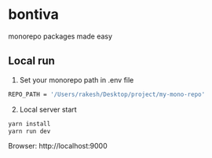 # bontiva

monorepo packages made easy

## Local run

1. Set your monorepo path in .env file

```bash
REPO_PATH = '/Users/rakesh/Desktop/project/my-mono-repo'
```

2. Local server start

```bash
yarn install
yarn run dev
```

Browser: http://localhost:9000
